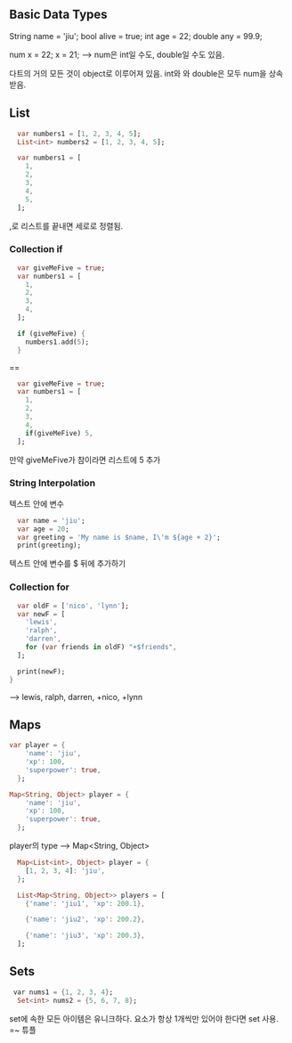 
## Basic Data Types

String name = 'jiu';
bool alive = true;
int age = 22;
double any = 99.9;

num x = 22;
x = 21;  --> num은 int일 수도, double일 수도 있음.

다트의 거의 모든 것이 object로 이루어져 있음.
int와 와 double은 모두 num을 상속받음.

## List

```dart
  var numbers1 = [1, 2, 3, 4, 5];
  List<int> numbers2 = [1, 2, 3, 4, 5];
```

```dart
  var numbers1 = [
    1,
    2,
    3,
    4,
    5,
  ];
```

,로 리스트를 끝내면 세로로 정렬됨.

### Collection if
```dart
  var giveMeFive = true;
  var numbers1 = [
    1,
    2,
    3,
    4,
  ];

  if (giveMeFive) {
    numbers1.add(5);
  }
```
==
```dart
  var giveMeFive = true;
  var numbers1 = [
    1,
    2,
    3,
    4,
    if(giveMeFive) 5,
  ];
```

만약 giveMeFive가 참이라면 리스트에 5 추가

### String Interpolation

텍스트 안에 변수
```dart
  var name = 'jiu';
  var age = 20;
  var greeting = 'My name is $name, I\'m ${age + 2}';
  print(greeting);
```
텍스트 안에 변수를 $ 뒤에 추가하기

### Collection for

```dart
  var oldF = ['nico', 'lynn'];
  var newF = [
    'lewis',
    'ralph',
    'darren',
    for (var friends in oldF) "+$friends",
  ];

  print(newF);
}
```
--> lewis, ralph, darren, +nico, +lynn

## Maps

```dart
var player = {
    'name': 'jiu',
    'xp': 100,
    'superpower': true,
  };
```

```dart
Map<String, Object> player = {
    'name': 'jiu',
    'xp': 100,
    'superpower': true,
  };
```
player의 type
--> Map<String, Object>

```dart
  Map<List<int>, Object> player = {
    [1, 2, 3, 4]: 'jiu',
  };
```

```dart
  List<Map<String, Object>> players = [
    {'name': 'jiu1', 'xp': 200.1},

    {'name': 'jiu2', 'xp': 200.2},

    {'name': 'jiu3', 'xp': 200.3},
  ];
```

## Sets

 ```dart
  var nums1 = {1, 2, 3, 4};
  Set<int> nums2 = {5, 6, 7, 8};
```
set에 속한 모든 아이템은 유니크하다. 
요소가 항상 1개씩만 있어야 한다면 set 사용.
=~ 튜플
